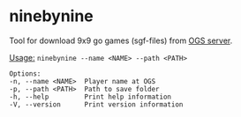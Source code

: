 # ninebynine
Tool for download 9x9 go games (sgf-files) from [OGS server](https://online-go.com).

<ins>Usage:</ins> ```ninebynine --name <NAME> --path <PATH> ```

```
Options:
-n, --name <NAME>  Player name at OGS
-p, --path <PATH>  Path to save folder
-h, --help         Print help information
-V, --version      Print version information
```